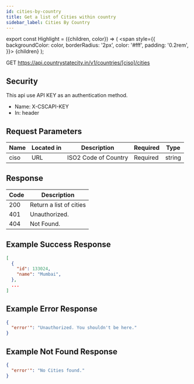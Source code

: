 ```yaml
---
id: cities-by-country
title: Get a list of Cities within country
sidebar_label: Cities By Country
---
```


export const Highlight = ({children, color}) => (
  <span
    style={{
      backgroundColor: color,
      borderRadius: '2px',
      color: '#fff',
      padding: '0.2rem',
    }}>
    {children}
  </span>
);

<Highlight color="#25c2a0">GET</Highlight> https://api.countrystatecity.in/v1/countries/[ciso]/cities

## Security
This api use API KEY as an authentication method.
* Name: <Highlight color="#1877F2">X-CSCAPI-KEY</Highlight>
* In: header

## Request Parameters
| Name | Located in | Description | Required | Type |
| ---- | ---------- | ----------- | -------- | ---- |
| ciso | URL | ISO2 Code of Country | <Highlight color="#d73232">Required</Highlight> | string |

## Response
| Code | Description |
| ---- | ----------- |
| 200 | Return a list of cities |
| 401 | Unauthorized. |
| 404 | Not Found. |

## Example Success Response
```json
[
  {
    "id": 133024,
    "name": "Mumbai",
  },
  ...
]
```

## Example Error Response
```json
{
  "error'": "Unauthorized. You shouldn't be here."
}
```

## Example Not Found Response
```json
{
  "error'": "No Cities found."
}
```

